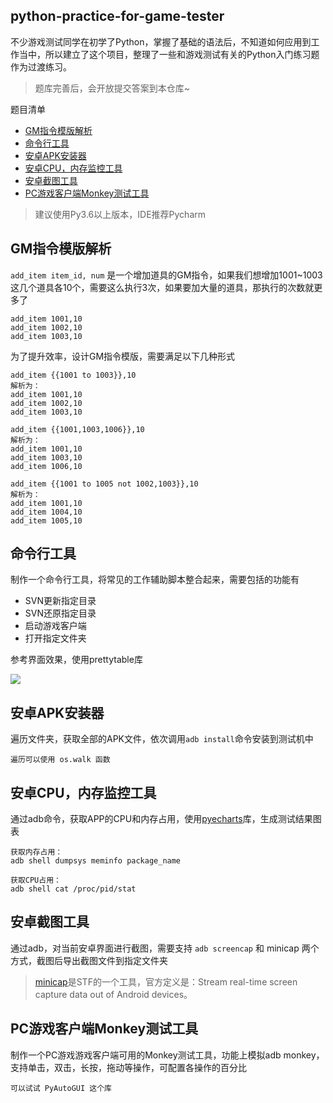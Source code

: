 python-practice-for-game-tester
---

不少游戏测试同学在初学了Python，掌握了基础的语法后，不知道如何应用到工作当中，所以建立了这个项目，整理了一些和游戏测试有关的Python入门练习题作为过渡练习。

> 题库完善后，会开放提交答案到本仓库~



题目清单

- [GM指令模版解析](#GM指令模版解析)
- [命令行工具](#命令行工具)
- [安卓APK安装器](#安卓APK安装器)
- [安卓CPU，内存监控工具](#安卓CPU，内存监控工具)
- [安卓截图工具](#安卓截图工具)
- [PC游戏客户端Monkey测试工具](#PC游戏客户端Monkey测试工具)

> 建议使用Py3.6以上版本，IDE推荐Pycharm

## GM指令模版解析

`add_item item_id, num` 是一个增加道具的GM指令，如果我们想增加1001~1003这几个道具各10个，需要这么执行3次，如果要加大量的道具，那执行的次数就更多了

```
add_item 1001,10
add_item 1002,10
add_item 1003,10
```
为了提升效率，设计GM指令模版，需要满足以下几种形式

```
add_item {{1001 to 1003}},10
解析为：
add_item 1001,10
add_item 1002,10
add_item 1003,10

add_item {{1001,1003,1006}},10
解析为：
add_item 1001,10
add_item 1003,10
add_item 1006,10

add_item {{1001 to 1005 not 1002,1003}},10
解析为：
add_item 1001,10
add_item 1004,10
add_item 1005,10
```

## 命令行工具

制作一个命令行工具，将常见的工作辅助脚本整合起来，需要包括的功能有

- SVN更新指定目录
- SVN还原指定目录
- 启动游戏客户端
- 打开指定文件夹

参考界面效果，使用prettytable库

![](https://github.com/jianbing/python-practice-for-game-tester/raw/master/img/cmdtool.png)

## 安卓APK安装器

遍历文件夹，获取全部的APK文件，依次调用`adb install`命令安装到测试机中

```
遍历可以使用 os.walk 函数
```


## 安卓CPU，内存监控工具

通过adb命令，获取APP的CPU和内存占用，使用[pyecharts](https://github.com/pyecharts/pyecharts)库，生成测试结果图表

```
获取内存占用：
adb shell dumpsys meminfo package_name

获取CPU占用：
adb shell cat /proc/pid/stat
```

## 安卓截图工具

通过adb，对当前安卓界面进行截图，需要支持 `adb screencap` 和 minicap 两个方式，截图后导出截图文件到指定文件夹

> [minicap](https://github.com/openstf/minicap)是STF的一个工具，官方定义是：Stream real-time screen capture data out of Android devices。

## PC游戏客户端Monkey测试工具

制作一个PC游戏游戏客户端可用的Monkey测试工具，功能上模拟adb monkey，支持单击，双击，长按，拖动等操作，可配置各操作的百分比

```
可以试试 PyAutoGUI 这个库
```